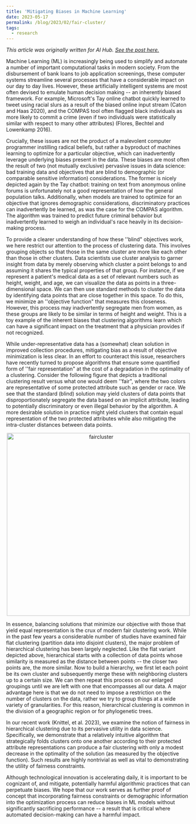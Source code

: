 ```yaml
---
title: 'Mitigating Biases in Machine Learning'
date: 2023-05-17
permalink: /blog/2023/02/fair-cluster/
tags:
  - research
---
```


*This article was originally written for AI Hub. [See the post here.](https://aihub.org/2023/05/17/mitigating-biases-in-machine-learning/)*

Machine Learning (ML) is increasingly being used to simplify and automate a number of important computational tasks in modern society. From the disbursement of bank loans to job application screenings, these computer systems streamline several processes that have a considerable impact on our day to day lives. However, these artificially intelligent systems are most often devised to emulate human decision making -- an inherently biased framework. For example, Microsoft's Tay online chatbot quickly learned to tweet using racial slurs as a result of the biased online input stream (Caton and Haas 2020), and the COMPAS tool often flagged black individuals as more likely to commit a crime (even if two individuals were statistically similar with respect to many other attributes) (Flores, Bechtel and Lowenkamp 2016).

Crucially, these issues are not the product of a malevolent computer programmer instilling radical beliefs, but rather a byproduct of machines learning to optimize for a particular objective, which can inadvertently leverage underlying biases present in the data. These biases are most often the result of two (not mutually exclusive) pervasive issues in data science: bad training data and objectives that are blind to demographic (or comparable sensitive information) considerations. The former is nicely depicted again by the Tay chatbot: training on text from anonymous online forums is unfortunately not a good representation of how the general population talks. Additionally, when models are trained to optimize for an objective that ignores demographic considerations, discriminatory practices can inadvertently be learned, as was the case for the COMPAS algorithm. The algorithm was trained to predict future criminal behavior but inadvertently learned to weigh an individual's race heavily in its decision-making process.

To provide a clearer understanding of how these ''blind" objectives work, we here restrict our attention to the process of clustering data. This involves grouping objects so that those in the same cluster are more like each other than those in other clusters. Data scientists use cluster analysis to garner insight from data by merely observing which cluster a point belongs to and assuming it shares the typical properties of that group. For instance, if we represent a patient's medical data as a set of relevant numbers such as height, weight, and age, we can visualize the data as points in a three-dimensional space. We can then use standard methods to cluster the data by identifying data points that are close together in this space. To do this, we minimize an ''objective function" that measures this closeness. However, this process may inadvertently segregate men from women, as these groups are likely to be similar in terms of height and weight. This is a toy example of the inherent biases that clustering algorithms learn which can have a significant impact on the treatment that a physician provides if not recognized.

While under-representative data has a (somewhat) clean solution in improved collection procedures, mitigating bias as a result of objective minimization is less clear. In an effort to counteract this issue, researchers have recently turned to propose algorithms that ensure some quantified form of ''fair representation" at the cost of a degradation in the optimality of a clustering. Consider the following figure that depicts a traditional clustering result versus what one would deem ''fair", where the two colors are representative of some protected attribute such as gender or race. We see that the standard (blind) solution may yield clusters of data points that disproportionately segregate the data based on an implicit attribute, leading to potentially discriminatory or even illegal behavior by the algorithm. A more desirable solution in practice might yield clusters that contain equal representation of the two protected attributes while also mitigating the intra-cluster distances between data points.

<p align="center">
<img src="https://aihub.org/wp-content/uploads/2023/05/fair_cluster-1536x1328.jpg" alt="faircluster" width="500"/>
</p>
 

In essence, balancing solutions that minimize our objective with those that yield equal representation is the crux of modern fair clustering work. While in the past few years a considerable number of studies have examined fair flat clustering (partition data into disjoint clusters), the major problem of hierarchical clustering has been largely neglected. Like the flat variant depicted above, hierarchical starts with a collection of data points whose similarity is measured as the distance between points -- the closer two points are, the more similar. Now to build a hierarchy, we first let each point be its own cluster and subsequently merge these with neighboring clusters up to a certain size. We can then repeat this process on our enlarged groupings until we are left with one that encompasses all our data. A major advantage here is that we do not need to impose a restriction on the number of clusters on the data, rather we try to group things at a wide variety of granularities. For this reason, hierarchical clustering is common in the division of a geographic region or for phylogenetic trees.

In our recent work (Knittel, et al. 2023), we examine the notion of fairness in hierarchical clustering due to its pervasive utility in data science. Specifically, we demonstrate that a relatively intuitive algorithm that strategically folds clusters onto one another according to their protected attribute representations can produce a fair clustering with only a modest decrease in the optimality of the solution (as measured by the objective function). Such results are highly nontrivial as well as vital to demonstrating the utility of fairness constraints.

Although technological innovation is accelerating daily, it is important to be cognizant of, and mitigate, potentially harmful algorithmic practices that can perpetuate biases. We hope that our work serves as further proof of concept that incorporating fairness constraints or demographic information into the optimization process can reduce biases in ML models without significantly sacrificing performance -- a result that is critical where automated decision-making can have a harmful impact.
